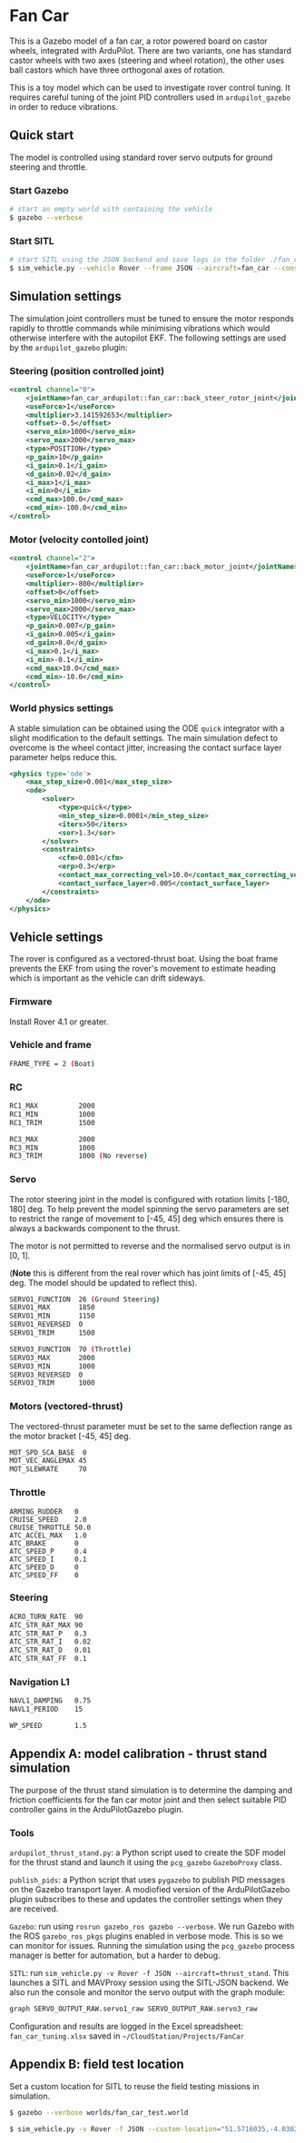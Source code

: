 # Fan Car

This is a Gazebo model of a fan car, a rotor powered board on castor wheels,
integrated with ArduPilot.
There are two variants, one has standard castor wheels with two axes
(steering and wheel rotation), the other uses ball castors which have
three orthogonal axes of rotation.

This is a toy model which can be used to investigate rover control tuning. It requires
careful tuning of the joint PID controllers used in `ardupilot_gazebo` in order to reduce
vibrations.

## Quick start

The model is controlled using standard rover servo outputs for ground steering and throttle. 

### Start Gazebo

```bash
# start an empty world with containing the vehicle
$ gazebo --verbose 
```

### Start SITL

```bash
# start SITL using the JSON backend and save logs in the folder ./fan_car
$ sim_vehicle.py --vehicle Rover --frame JSON --aircraft=fan_car --console --map
```

## Simulation settings

The simulation joint controllers must be tuned to ensure the motor
responds rapidly to throttle commands while minimising vibrations which
would otherwise interfere with the autopilot EKF. The following settings
are used by the `ardupilot_gazebo` plugin:

### Steering (position controlled joint)

```xml
<control channel="0">
    <jointName>fan_car_ardupilot::fan_car::back_steer_rotor_joint</jointName>
    <useForce>1</useForce>
    <multiplier>3.141592653</multiplier>
    <offset>-0.5</offset>
    <servo_min>1000</servo_min>
    <servo_max>2000</servo_max>
    <type>POSITION</type>
    <p_gain>10</p_gain>
    <i_gain>0.1</i_gain>
    <d_gain>0.02</d_gain>
    <i_max>1</i_max>
    <i_min>0</i_min>
    <cmd_max>100.0</cmd_max>
    <cmd_min>-100.0</cmd_min>
</control>
```

### Motor (velocity contolled joint)

```xml
<control channel="2">
    <jointName>fan_car_ardupilot::fan_car::back_motor_joint</jointName>
    <useForce>1</useForce>
    <multiplier>-800</multiplier>
    <offset>0</offset>
    <servo_min>1000</servo_min>
    <servo_max>2000</servo_max>
    <type>VELOCITY</type>
    <p_gain>0.007</p_gain>
    <i_gain>0.005</i_gain>
    <d_gain>0.0</d_gain>
    <i_max>0.1</i_max>
    <i_min>-0.1</i_min>
    <cmd_max>10.0</cmd_max>
    <cmd_min>-10.0</cmd_min>
</control>
```

### World physics settings 

A stable simulation can be obtained using the ODE `quick` integrator
with a slight modification to the default settings. The main
simulation defect to overcome is the wheel contact jitter, increasing
the contact surface layer parameter helps reduce this.  

```xml
<physics type='ode'>
    <max_step_size>0.001</max_step_size>
    <ode>
        <solver>
            <type>quick</type>
            <min_step_size>0.0001</min_step_size>
            <iters>50</iters> 
            <sor>1.3</sor>
        </solver>
        <constraints>
            <cfm>0.001</cfm>
            <erp>0.3</erp>
            <contact_max_correcting_vel>10.0</contact_max_correcting_vel>
            <contact_surface_layer>0.005</contact_surface_layer>
        </constraints>
    </ode>
</physics>
```

## Vehicle settings

The rover is configured as a vectored-thrust boat. Using the boat frame
prevents the EKF from using the rover's movement to estimate heading which
is important as the vehicle can drift sideways.

### Firmware

Install Rover 4.1 or greater.

### Vehicle and frame

```bash
FRAME_TYPE = 2 (Boat)
```

### RC

```bash
RC1_MAX          2000
RC1_MIN          1000
RC1_TRIM         1500

RC3_MAX          2000
RC3_MIN          1000
RC3_TRIM         1000 (No reverse)
```

### Servo

The rotor steering joint in the model is configured with rotation limits
[-180, 180] deg. To help prevent the model spinning the servo parameters
are set to restrict the range of movement to [-45, 45] deg which ensures
there is always a backwards component to the thrust.

The motor is not permitted to reverse and the normalised servo output is in [0, 1]. 

(**Note** this is different from the real rover which has joint limits
of [-45, 45] deg. The model should be updated to reflect this).

```bash
SERVO1_FUNCTION  26 (Ground Steering)
SERVO1_MAX       1850
SERVO1_MIN       1150
SERVO1_REVERSED  0
SERVO1_TRIM      1500

SERVO3_FUNCTION  70 (Throttle)
SERVO3_MAX       2000
SERVO3_MIN       1000
SERVO3_REVERSED  0
SERVO3_TRIM      1000
```

### Motors (vectored-thrust)

The vectored-thrust parameter must be set to the same deflection
range as the motor bracket [-45, 45] deg.

```bash
MOT_SPD_SCA_BASE  0
MOT_VEC_ANGLEMAX 45
MOT_SLEWRATE     70
```

### Throttle

```console
ARMING_RUDDER   0
CRUISE_SPEED    2.0
CRUISE_THROTTLE 50.0
ATC_ACCEL_MAX   1.0
ATC_BRAKE       0
ATC_SPEED_P     0.4
ATC_SPEED_I     0.1
ATC_SPEED_D     0
ATC_SPEED_FF    0
```

### Steering

```bash
ACRO_TURN_RATE  90
ATC_STR_RAT_MAX 90
ATC_STR_RAT_P   0.3
ATC_STR_RAT_I   0.02
ATC_STR_RAT_D   0.01
ATC_STR_RAT_FF  0.1
```

### Navigation L1

```bash
NAVL1_DAMPING   0.75
NAVL1_PERIOD    15

WP_SPEED        1.5
```

## Appendix A: model calibration - thrust stand simulation

The purpose of the thrust stand simulation is to determine the damping and friction coefficients for the fan car motor joint and then select suitable PID controller gains in the ArduPilotGazebo plugin.

### Tools

`ardupilot_thrust_stand.py`: a Python script used to create the SDF model for the thrust stand and launch it using the `pcg_gazebo` `GazeboProxy` class.

`publish_pids`: a Python script that uses `pygazebo` to publish PID messages on the Gazebo transport layer. A modiofied version of the ArduPilotGazebo plugin subscribes to these and updates the controller settings when they are received.

`Gazebo`: run using `rosrun gazebo_ros gazebo --verbose`. We run Gazebo with the ROS `gazebo_ros_pkgs` plugins enabled in verbose mode. This is so we can monitor for issues. Running the simulation using the `pcg_gazebo` process manager is better for automation, but a harder to debug.

`SITL`: run `sim_vehicle.py -v Rover -f JSON --aircraft=thrust_stand`. This launches a SITL and MAVProxy session using the SITL-JSON backend. We also run the console and monitor the servo output with the graph module: 

```bash
graph SERVO_OUTPUT_RAW.servo1_raw SERVO_OUTPUT_RAW.servo3_raw
```

Configuration and results are logged in the Excel spreadsheet: `fan_car_tuning.xlsx` saved in `~/CloudStation/Projects/FanCar`


## Appendix B: field test location

Set a custom location for SITL to reuse the field testing missions in simulation. 

```bash
$ gazebo --verbose worlds/fan_car_test.world
```

```bash
$ sim_vehicle.py -v Rover -f JSON --custom-location="51.5716035,-4.0302578,0,10.0" --aircraft=thrust_stand --mavproxy-args "--out=udp:192.168.1.83:14550"
```
